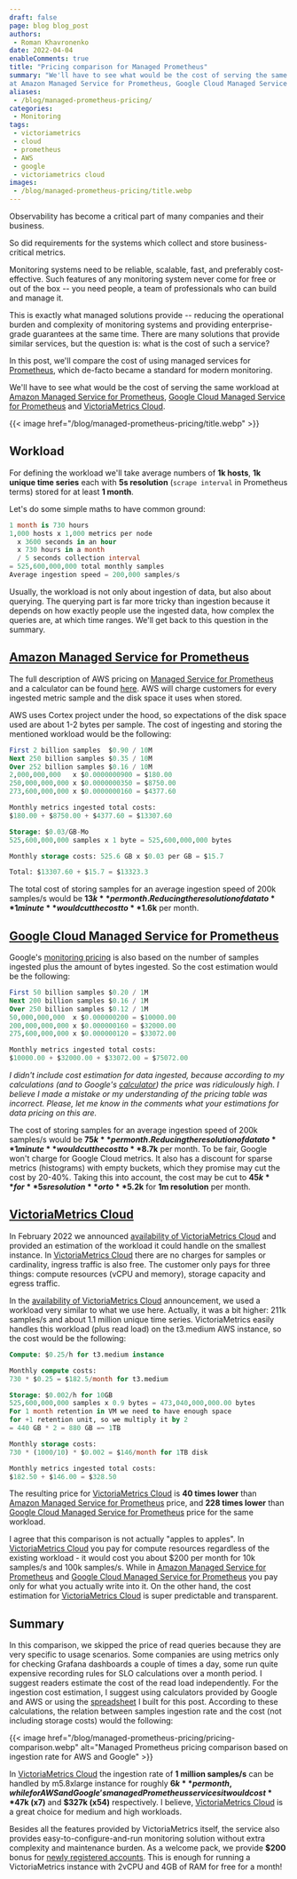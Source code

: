 ```yaml
---
draft: false
page: blog blog_post
authors:
 - Roman Khavronenko
date: 2022-04-04
enableComments: true
title: "Pricing comparison for Managed Prometheus"
summary: "We'll have to see what would be the cost of serving the same workload 
at Amazon Managed Service for Prometheus, Google Cloud Managed Service for Prometheus and VictoriaMetrics Cloud."
aliases:
 - /blog/managed-prometheus-pricing/
categories:
 - Monitoring 
tags:
 - victoriametrics
 - cloud
 - prometheus
 - AWS
 - google
 - victoriametrics cloud
images:
 - /blog/managed-prometheus-pricing/title.webp
---
```


Observability has become a critical part of many companies and their business.

So did requirements for the systems which collect and store business-critical metrics.

Monitoring systems need to be reliable, scalable, fast, and preferably cost-effective. 
Such features of any monitoring system never come for free or out of the box -- you need people, 
a team of professionals who can build and manage it.

This is exactly what managed solutions provide -- reducing the operational burden and complexity 
of monitoring systems and providing enterprise-grade guarantees at the same time. 
There are many solutions that provide similar services, but the question is: what is the cost of such a service?

In this post, we'll compare the cost of using managed services for [Prometheus](https://prometheus.io/), 
which de-facto became a standard for modern monitoring.

We'll have to see what would be the cost of serving the same workload at 
[Amazon Managed Service for Prometheus](https://aws.amazon.com/prometheus/), 
[Google Cloud Managed Service for Prometheus](https://cloud.google.com/stackdriver/docs/managed-prometheus) 
and [VictoriaMetrics Cloud](https://victoriametrics.com/products/cloud/).

{{< image href="/blog/managed-prometheus-pricing/title.webp" >}}


## Workload

For defining the workload we'll take average numbers of **1k hosts**, **1k unique time series** each 
with **5s resolution** (`scrape interval` in Prometheus terms) stored for at least **1 month**.

Let's do some simple maths to have common ground:
```SQL
1 month is 730 hours
1,000 hosts x 1,000 metrics per node
  x 3600 seconds in an hour 
  x 730 hours in a month  
  / 5 seconds collection interval 
= 525,600,000,000 total monthly samples
Average ingestion speed = 200,000 samples/s
```

Usually, the workload is not only about ingestion of data, but also about querying. 
The querying part is far more tricky than ingestion because it depends on how exactly people 
use the ingested data, how complex the queries are, at which time ranges. We'll get back to this 
question in the summary.


## [Amazon Managed Service for Prometheus](https://aws.amazon.com/prometheus/)

The full description of AWS pricing on [Managed Service for Prometheus](https://aws.amazon.com/prometheus/)
and a calculator can be found [here](https://aws.amazon.com/prometheus/pricing/). 
AWS will charge customers for every ingested metric sample and the disk space it uses when stored.

AWS uses Cortex project under the hood, so expectations of the disk space used are about 1-2 bytes per sample. 
The cost of ingesting and storing the mentioned workload would be the following:
```SQL
First 2 billion samples  $0.90 / 10M
Next 250 billion samples $0.35 / 10M
Over 252 billion samples $0.16 / 10M
2,000,000,000   x $0.0000000900 = $180.00 
250,000,000,000 x $0.0000000350 = $8750.00
273,600,000,000 x $0.0000000160 = $4377.60

Monthly metrics ingested total costs: 
$180.00 + $8750.00 + $4377.60 = $13307.60

Storage: $0.03/GB-Mo
525,600,000,000 samples x 1 byte = 525,600,000,000 bytes

Monthly storage costs: 525.6 GB x $0.03 per GB = $15.7

Total: $13307.60 + $15.7 = $13323.3
```
The total cost of storing samples for an average ingestion speed of 200k samples/s would be **$13k** per month. 
Reducing the resolution of data to **1 minute** would cut the cost to **$1.6k** per month.


## [Google Cloud Managed Service for Prometheus](https://cloud.google.com/stackdriver/docs/managed-prometheus)

Google's [monitoring pricing](https://cloud.google.com/stackdriver/pricing#monitoring-pricing-summary) 
is also based on the number of samples ingested plus the amount of bytes ingested. 
So the cost estimation would be the following:
```SQL
First 50 billion samples $0.20 / 1M
Next 200 billion samples $0.16 / 1M
Over 250 billion samples $0.12 / 1M
50,000,000,000  x $0.000000200 = $10000.00
200,000,000,000 x $0.000000160 = $32000.00
275,600,000,000 x $0.000000120 = $33072.00

Monthly metrics ingested total costs: 
$10000.00 + $32000.00 + $33072.00 = $75072.00
```

_I didn't include cost estimation for data ingested, because according to my calculations (and to 
Google's [calculator](https://cloud.google.com/products/calculator)) 
the price was ridiculously high. I believe I made a mistake or my understanding of the pricing table was incorrect. 
Please, let me know in the comments what your estimations for data pricing on this are._

The cost of storing samples for an average ingestion speed of 200k samples/s would be **$75k** per month. 
Reducing the resolution of data to **1 minute** would cut the cost to **$8.7k** per month. To be fair, Google won't charge 
for Google Cloud metrics. It also has a discount for sparse metrics (histograms) with empty buckets, which they promise 
may cut the cost by 20-40%. Taking this into account, the cost may be cut to **$45k** for **5s resolution** or to **$5.2k** 
for **1m resolution** per month.


## [VictoriaMetrics Cloud](https://victoriametrics.com/products/cloud/)

In February 2022 we announced [availability of VictoriaMetrics Cloud](https://victoriametrics.com/blog/managed-victoriametrics-announcement/) 
and provided an estimation of the workload it could handle on the smallest instance. 
In [VictoriaMetrics Cloud](https://victoriametrics.com/products/cloud/) there are no charges 
for samples or cardinality, ingress traffic is also free. The customer only pays for three things: 
compute resources (vCPU and memory), storage capacity and egress traffic.

In the [availability of VictoriaMetrics Cloud](https://victoriametrics.com/blog/managed-victoriametrics-announcement/) 
announcement, we used a workload very similar to what we use here. 
Actually, it was a bit higher: 211k samples/s and about 1.1 million unique time series. 
VictoriaMetrics easily handles this workload (plus read load) on the t3.medium AWS instance, 
so the cost would be the following:
```SQL
Compute: $0.25/h for t3.medium instance

Monthly compute costs:
730 * $0.25 = $182.5/month for t3.medium

Storage: $0.002/h for 10GB
525,600,000,000 samples x 0.9 bytes = 473,040,000,000.00 bytes
For 1 month retention in VM we need to have enough space 
for +1 retention unit, so we multiply it by 2 
= 440 GB * 2 = 880 GB =~ 1TB

Monthly storage costs:
730 * (1000/10) * $0.002 = $146/month for 1TB disk

Monthly metrics ingested total costs: 
$182.50 + $146.00 = $328.50
```

The resulting price for [VictoriaMetrics Cloud](https://victoriametrics.com/products/cloud/) 
is **40 times lower** than [Amazon Managed Service for Prometheus](https://aws.amazon.com/prometheus/) price, 
and **228 times lower** than [Google Cloud Managed Service for Prometheus](https://cloud.google.com/stackdriver/docs/managed-prometheus) 
price for the same workload.

I agree that this comparison is not actually "apples to apples".
In [VictoriaMetrics Cloud](https://victoriametrics.com/products/cloud/) you pay for compute 
resources regardless of the existing workload - it would cost you 
about $200 per month for 10k samples/s and 100k samples/s.
While in [Amazon Managed Service for Prometheus](https://aws.amazon.com/prometheus/) 
and [Google Cloud Managed Service for Prometheus](https://cloud.google.com/stackdriver/docs/managed-prometheus) 
you pay only for what you actually write into it.
On the other hand, the cost estimation for [VictoriaMetrics Cloud](https://victoriametrics.com/products/cloud/) 
is super predictable and transparent.


## Summary
In this comparison, we skipped the price of read queries because they are very specific to usage scenarios. 
Some companies are using metrics only for checking Grafana dashboards a couple of times a day, some run quite 
expensive recording rules for SLO calculations over a month period. I suggest readers estimate the cost of 
the read load independently.
For the ingestion cost estimation, I suggest using calculators provided by Google and AWS or using the 
[spreadsheet](https://docs.google.com/spreadsheets/d/16C34YXjb64iP0gEUNwr48f_XmBujAPLM66hMUxgCP6Q/edit#gid=0) I built 
for this post.
According to these calculations, the relation between samples ingestion rate and the cost (not including storage costs) 
would the following:

{{< image href="/blog/managed-prometheus-pricing/pricing-comparison.webp" alt="Managed Prometheus pricing comparison based on ingestion rate for AWS and Google" >}}

In [VictoriaMetrics Cloud](https://victoriametrics.com/products/cloud/) the ingestion rate 
of **1 million samples/s** can be handled by m5.8xlarge instance for roughly **$6k** per month, while for AWS and 
Google's managed Prometheus services it would cost **$47k (x7)** and **$327k (x54)** respectively.
I believe, [VictoriaMetrics Cloud](https://victoriametrics.com/products/cloud/) is a great 
choice for medium and high workloads.

Besides all the features provided by VictoriaMetrics itself, the service also provides easy-to-configure-and-run 
monitoring solution without extra complexity and maintenance burden. As a welcome pack, we provide **$200** bonus 
for [newly registered accounts](https://console.victoriametrics.cloud/signUp?utm_source=blog&utm_campaign=prompricing). This is enough for running a VictoriaMetrics instance with 2vCPU and 4GB of RAM 
for free for a month!
